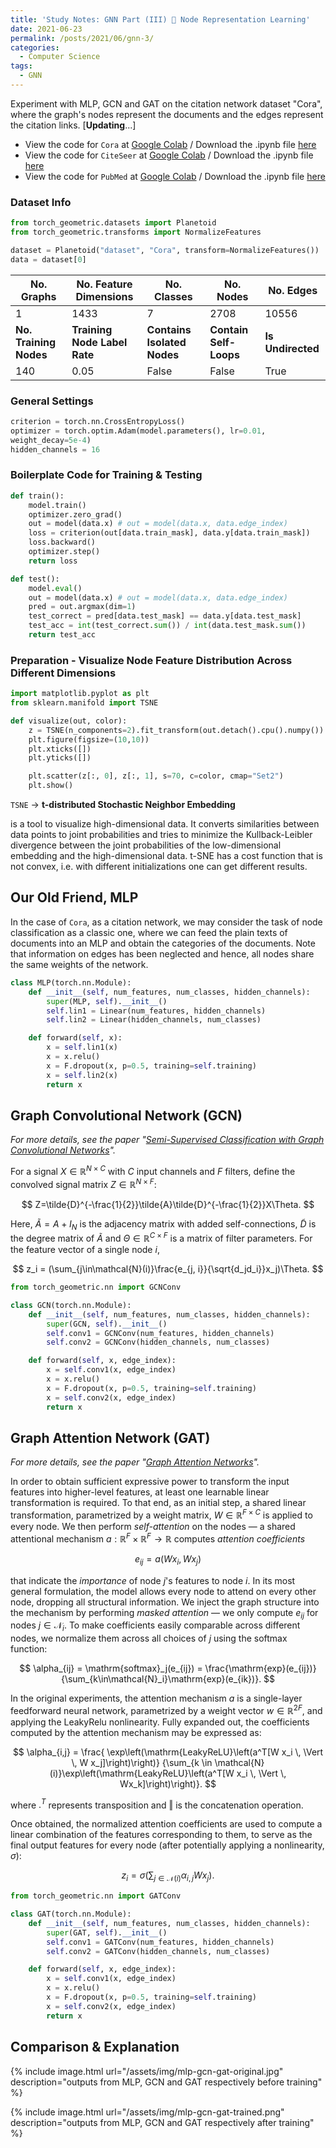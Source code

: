 ```yaml
---
title: 'Study Notes: GNN Part (III) 🌲 Node Representation Learning'
date: 2021-06-23
permalink: /posts/2021/06/gnn-3/
categories:
  - Computer Science
tags:
  - GNN
---
```


Experiment with MLP, GCN and GAT on the citation network dataset "Cora", where the graph's nodes represent the documents and the edges represent the citation links. [**Updating**...]

- View the code for `Cora` at [Google Colab](https://colab.research.google.com/drive/1O3Ym-xfVvd_IyJUQkTbMLsvlpuV_FjwA?usp=sharing) / Download the .ipynb file [here](https://wwwCielwww.github.io/files/MLP_GCN_GAT_on_Cora.ipynb)
- View the code for `CiteSeer` at [Google Colab](https://colab.research.google.com/drive/1XgsNoX6JNxRxfhvSVT88McJDODGWPo0y?usp=sharing) / Download the .ipynb file [here](https://wwwCielwww.github.io/files/MLP_GCN_GAT_on_CiteSeer.ipynb)
- View the code for `PubMed` at [Google Colab](https://colab.research.google.com/drive/1IHuGmbNp1eCmvygn87a_nTPdw4laVQ06?usp=sharing) / Download the .ipynb file [here](https://wwwCielwww.github.io/files/MLP_GCN_GAT_on_PubMed.ipynb)

### Dataset Info

```python
from torch_geometric.datasets import Planetoid
from torch_geometric.transforms import NormalizeFeatures

dataset = Planetoid("dataset", "Cora", transform=NormalizeFeatures())
data = dataset[0]
```

| No. Graphs             | No. Feature Dimensions       | No. Classes                 | No. Nodes              | No. Edges         |
| ---------------------- | ---------------------------- | --------------------------- | ---------------------- | ----------------- |
| 1                      | 1433                         | 7                           | 2708                   | 10556             |
| **No. Training Nodes** | **Training Node Label Rate** | **Contains Isolated Nodes** | **Contain Self-Loops** | **Is Undirected** |
| 140                    | 0.05                         | False                       | False                  | True              |

### General Settings

```python
criterion = torch.nn.CrossEntropyLoss()
optimizer = torch.optim.Adam(model.parameters(), lr=0.01,
weight_decay=5e-4) 
hidden_channels = 16
```

### Boilerplate Code for Training & Testing

```python
def train():
    model.train()
    optimizer.zero_grad() 
    out = model(data.x) # out = model(data.x, data.edge_index)
    loss = criterion(out[data.train_mask], data.y[data.train_mask]) 
    loss.backward() 
    optimizer.step() 
    return loss

def test():
    model.eval()
    out = model(data.x) # out = model(data.x, data.edge_index)
    pred = out.argmax(dim=1) 
    test_correct = pred[data.test_mask] == data.y[data.test_mask]
    test_acc = int(test_correct.sum()) / int(data.test_mask.sum())
    return test_acc
```

### Preparation - Visualize Node Feature Distribution Across Different Dimensions

```python
import matplotlib.pyplot as plt
from sklearn.manifold import TSNE

def visualize(out, color):
    z = TSNE(n_components=2).fit_transform(out.detach().cpu().numpy())
    plt.figure(figsize=(10,10))
    plt.xticks([])
    plt.yticks([])

    plt.scatter(z[:, 0], z[:, 1], s=70, c=color, cmap="Set2")
    plt.show()
```

`TSNE` $\to$ **t-distributed Stochastic Neighbor Embedding**

is a tool to visualize high-dimensional data. It converts similarities between data points to joint probabilities and tries to minimize the Kullback-Leibler divergence between the joint probabilities of the low-dimensional embedding and the high-dimensional data. t-SNE has a cost function that is not convex, i.e. with different initializations one can get different results.

## Our Old Friend, MLP

In the case of `Cora`, as a citation network, we may consider the task of node classification as a classic one, where we can feed the plain texts of documents into an MLP and obtain the categories of the documents. Note that information on edges has been neglected and hence, all nodes share the same weights of the network.

```python
class MLP(torch.nn.Module):
    def __init__(self, num_features, num_classes, hidden_channels):
        super(MLP, self).__init__()
        self.lin1 = Linear(num_features, hidden_channels)
        self.lin2 = Linear(hidden_channels, num_classes)

    def forward(self, x):
        x = self.lin1(x)
        x = x.relu()
        x = F.dropout(x, p=0.5, training=self.training)
        x = self.lin2(x)
        return x
```

## Graph Convolutional Network (GCN)

*For more details, see the paper "[Semi-Supervised Classification with Graph Convolutional Networks](https://arxiv.org/abs/1609.02907)".*

For a signal $X\in \mathbb{R}^{N\times C}$ with $C$ input channels and $F$ filters, define the convolved signal matrix $Z\in\mathbb{R}^{N\times F}$:

$$
Z=\tilde{D}^{-\frac{1}{2}}\tilde{A}\tilde{D}^{-\frac{1}{2}}X\Theta.
$$

Here, $\tilde{A}=A+I_N$ is the adjacency matrix with added self-connections,  $\tilde{D}$ is the degree matrix of $\tilde{A}$ and $\Theta\in\mathbb{R}^{C\times F}$ is a matrix of filter parameters. For the feature vector of a single node $i$, 

$$
z_i = (\sum_{j\in\mathcal{N}(i)}\frac{e_{j, i}}{\sqrt{d_jd_i}}x_j)\Theta.
$$

```python
from torch_geometric.nn import GCNConv

class GCN(torch.nn.Module):
    def __init__(self, num_features, num_classes, hidden_channels):
        super(GCN, self).__init__()
        self.conv1 = GCNConv(num_features, hidden_channels)
        self.conv2 = GCNConv(hidden_channels, num_classes)

    def forward(self, x, edge_index):
        x = self.conv1(x, edge_index)
        x = x.relu()
        x = F.dropout(x, p=0.5, training=self.training)
        x = self.conv2(x, edge_index)
        return x
```

## Graph Attention Network (GAT)

*For more details, see the paper "[Graph Attention Networks](https://arxiv.org/abs/1609.02907)".*

In order to obtain sufficient expressive power to transform the input features into higher-level features, at least one learnable linear transformation is required. To that end, as an initial step, a shared
linear transformation, parametrized by a weight matrix, $W\in\mathbb{R}^{F\times C}$ is applied to every node. We then perform *self-attention* on the nodes — a shared attentional mechanism $a:\mathbb{R}^F\times \mathbb{R}^F\to\mathbb{R}$ computes *attention coefficients*

$$
e_{ij}=a(Wx_i, Wx_j)
$$

that indicate the *importance* of node $j$'s features to node $i$. In its most general formulation, the model allows every node to attend on every other node, dropping all structural information. We inject the graph structure into the mechanism by performing *masked attention* — we only compute $e_{ij}$ for nodes $j\in\mathcal{N}_i$. To make coefficients easily comparable across different nodes, we normalize them across all choices of $j$ using the softmax function:

$$
\alpha_{ij} = \mathrm{softmax}_j(e_{ij}) = \frac{\mathrm{exp}(e_{ij})}{\sum_{k\in\mathcal{N}_i}\mathrm{exp}(e_{ik})}.
$$

In the original experiments, the attention mechanism $a$ is a single-layer feedforward neural network, parametrized by a weight vector $w\in\mathbb{R}^{2F}$, and applying the LeakyRelu nonlinearity. Fully expanded out, the coefficients computed by the attention mechanism may be expressed as:

$$
\alpha_{i,j} = \frac{ \exp\left(\mathrm{LeakyReLU}\left(a^T[W x_i \, \Vert \, W x_j]\right)\right)}
{\sum_{k \in \mathcal{N}(i)}\exp\left(\mathrm{LeakyReLU}\left(a^T[W x_i \, \Vert \, Wx_k]\right)\right)}.
$$

where $.^T$ represents transposition and $\Vert$ is the concatenation operation.

Once obtained, the normalized attention coefficients are used to compute a linear combination of the features corresponding to them, to serve as the final output features for every node (after potentially applying a nonlinearity,  $\sigma$):

$$
z_i = \sigma(\sum_{j\in\mathcal{N}(i)}\alpha_{i,j}W x_j).
$$

```python
from torch_geometric.nn import GATConv

class GAT(torch.nn.Module):
    def __init__(self, num_features, num_classes, hidden_channels):
        super(GAT, self).__init__()
        self.conv1 = GATConv(num_features, hidden_channels)
        self.conv2 = GATConv(hidden_channels, num_classes)

    def forward(self, x, edge_index):
        x = self.conv1(x, edge_index)
        x = x.relu()
        x = F.dropout(x, p=0.5, training=self.training)
        x = self.conv2(x, edge_index)
        return x
```



## Comparison & Explanation

{% include image.html url="/assets/img/mlp-gcn-gat-original.jpg" description="outputs from MLP, GCN and GAT respectively before training" %}

{% include image.html url="/assets/img/mlp-gcn-gat-trained.png" description="outputs from MLP, GCN and GAT respectively after training" %}